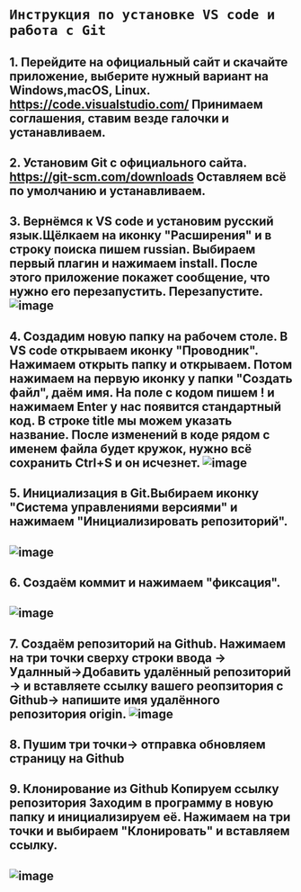 `Инструкция по установке VS code и работа с Git`
=====================
**1.** Перейдите на официальный сайт и скачайте приложение, выберите нужный вариант на Windows,macOS, Linux.
https://code.visualstudio.com/
Принимаем соглашения, ставим везде галочки и устанавливаем.
---
**2.** Установим Git с официального сайта.
https://git-scm.com/downloads
Оставляем всё по умолчанию и устанавливаем.
---
**3.** Вернёмся к VS code и установим русский язык.Щёлкаем на иконку "Расширения" и в строку поиска пишем russian. Выбираем первый плагин и нажимаем install. После этого приложение покажет сообщение, что нужно его перезапустить. Перезапустите.
 ![image](https://github.com/tana965/readme/assets/123296012/f4c225d0-83b9-4608-a27a-0ac2d3c499c7)
---
**4.** Создадим новую папку на рабочем столе. В VS code открываем иконку "Проводник". Нажимаем открыть папку и открываем. Потом нажимаем на первую иконку у папки "Создать файл", даём имя. На поле с кодом пишем ! и нажимаем Enter у нас появится стандартный код. В строке title мы можем указать название. После изменений в коде рядом с именем файла будет кружок, нужно всё сохранить Ctrl+S и он исчезнет.
 ![image](https://github.com/tana965/readme/assets/123296012/b8d2a172-201f-4403-a358-1034ba182276)
---
**5.** Инициализация в Git.Выбираем иконку "Система управлениями версиями" и нажимаем "Инициализировать репозиторий".
---
![image](https://github.com/tana965/readme/assets/123296012/61a462f6-3426-4824-bb3b-c6e0b17296f8)
---
**6.** Создаём коммит и нажимаем "фиксация".
---
 ![image](https://github.com/tana965/readme/assets/123296012/2b3a3175-6068-4be9-a812-3a65615c8dd1)
---
**7.** Создаём репозиторий на Github. Нажимаем на три точки сверху строки ввода -> Удалнный->Добавить удалённый репозиторий -> и вставляете ссылку вашего реопзитория с Github-> напишите имя удалённого репозитория origin.
 ![image](https://github.com/tana965/readme/assets/123296012/10cd3dfe-0d12-499d-a9af-c2a78408f26b)
---
**8.** Пушим
три точки-> отправка
обновляем страницу на Github
---
**9.** Клонирование из Github
Копируем ссылку репозитория
Заходим в программу в новую папку и инициализируем её.
Нажимаем на три точки и выбираем "Клонировать" и вставляем ссылку.
---
![image](https://github.com/tana965/readme/assets/123296012/02782138-f44c-456c-9126-8f0d9b34975f)
---
 

